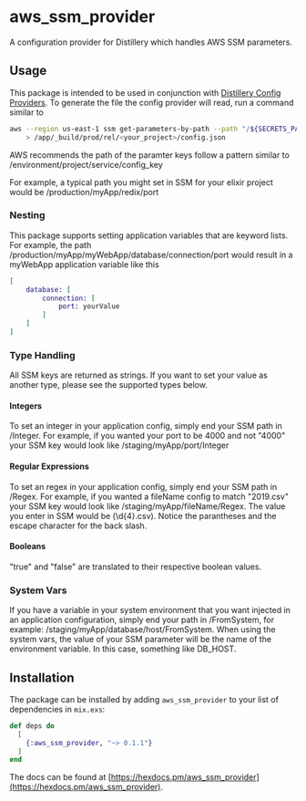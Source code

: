 # aws_ssm_provider
A configuration provider for Distillery which handles AWS SSM parameters.

## Usage
This package is intended to be used in conjunction with [Distillery Config Providers](https://hexdocs.pm/distillery/config/runtime.html#config-providers).
To generate the file the config provider will read, run a command similar to 
```bash
aws --region us-east-1 ssm get-parameters-by-path --path "/${SECRETS_PATH}/YOUR_PROJECT/" --recursive --with-decryption --query "Parameters[]" \
    > /app/_build/prod/rel/<your_project>/config.json
```
AWS recommends the path of the paramter keys follow a pattern similar to /environment/project/service/config_key

For example, a typical path you might set in SSM for your elixir project would be
/production/myApp/redix/port

### Nesting
This package supports setting application variables that are keyword lists. For example, the path /production/myApp/myWebApp/database/connection/port would result in a myWebApp application variable like this
```elixir
[
    database: [
        connection: [
            port: yourValue
        ]
    ]
]
```
### Type Handling
All SSM keys are returned as strings. If you want to set your value as another type, please see the supported types below.

#### Integers
To set an integer in your application config, simply end your SSM path in /Integer. For example, if you wanted your port to be 4000 and not "4000" your SSM key would look like /staging/myApp/port/Integer

#### Regular Expressions
To set an regex in your application config, simply end your SSM path in /Regex. For example, if you wanted a fileName config to match "2019.csv" your SSM key would look like /staging/myApp/fileName/Regex. The value you enter in SSM would be (\\d{4}.csv). Notice the parantheses and the escape character for the back slash. 

#### Booleans
"true" and "false" are translated to their respective boolean values.

### System Vars
If you have a variable in your system environment that you want injected in an application configuration, simply end your path in /FromSystem, for example: /staging/myApp/database/host/FromSystem.  When using the system vars, the value of your SSM parameter will be the name of the environment variable. In this case, something like DB_HOST.

## Installation

The package can be installed by adding `aws_ssm_provider` to your list of dependencies in `mix.exs`:

```elixir
def deps do
  [
    {:aws_ssm_provider, "~> 0.1.1"}
  ]
end
```

The docs can be found at [https://hexdocs.pm/aws_ssm_provider](https://hexdocs.pm/aws_ssm_provider).
